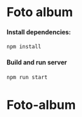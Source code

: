 # Foto album

#### Install dependencies:

```
npm install
```

#### Build and run server

```
npm run start
```
# Foto-album
